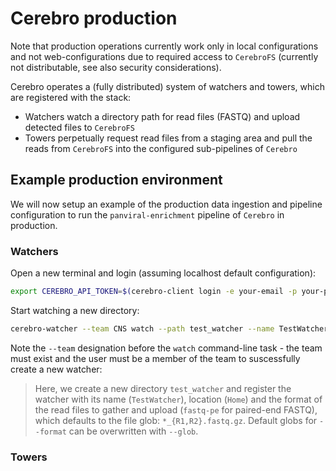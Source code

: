 # Cerebro production 

Note that production operations currently work only in local configurations and not web-configurations due to required access to `CerebroFS` (currently not distributable, see also security considerations).

Cerebro operates a (fully distributed) system of watchers and towers, which are registered with the stack:

* Watchers watch a directory path for read files (FASTQ) and upload detected files to `CerebroFS`
* Towers perpetually request read files from a staging area and pull the reads from `CerebroFS` into the configured sub-pipelines of `Cerebro`


## Example production environment

We will now setup an example of the production data ingestion and pipeline configuration to run the `panviral-enrichment` pipeline of `Cerebro` in production.

### Watchers

Open a new terminal and login (assuming localhost default configuration):

```bash
export CEREBRO_API_TOKEN=$(cerebro-client login -e your-email -p your-password)
```

Start watching a new directory:

```bash
cerebro-watcher --team CNS watch --path test_watcher --name TestWatcher --location Home --format fastq-pe
```

Note the `--team` designation before the `watch` command-line task - the team must exist and the user must be a member of the team to suscessfully create a new watcher:

> Here, we create a new directory `test_watcher` and register the watcher with its name (`TestWatcher`), location (`Home`) and the format of the read files to gather and upload (`fastq-pe` for paired-end FASTQ), which defaults to the file glob: `*_{R1,R2}.fastq.gz`. Default globs for `--format` can be overwritten with `--glob`.

### Towers

